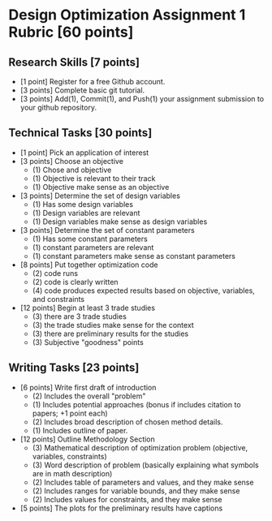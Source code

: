 # Design Optimization Assignment 1 Rubric [60 points]

## Research Skills [7 points]

- [1 point] Register for a free Github account.
- [3 points] Complete basic git tutorial.
- [3 points] Add(1), Commit(1), and Push(1) your assignment submission to your github repository.

## Technical Tasks [30 points]

- [1 point] Pick an application of interest
- [3 points] Choose an objective
  - (1) Chose and objective
  - (1) Objective is relevant to their track
  - (1) Objective make sense as an objective
- [3 points] Determine the set of design variables
  - (1) Has some design variables
  - (1) Design variables are relevant
  - (1) Design variables make sense as design variables
- [3 points] Determine the set of constant parameters
  - (1) Has some constant parameters
  - (1) constant parameters are relevant
  - (1) constant parameters make sense as constant parameters
- [8 points] Put together optimization code
  - (2) code runs
  - (2) code is clearly written
  - (4) code produces expected results based on objective, variables, and constraints
- [12 points] Begin at least 3 trade studies
  - (3) there are 3 trade studies
  - (3) the trade studies make sense for the context
  - (3) there are preliminary results for the studies
  - (3) Subjective "goodness" points

## Writing Tasks [23 points]

- [6 points] Write first draft of introduction
  - (2) Includes the overall "problem"
  - (1) Includes potential approaches (bonus if includes citation to papers; +1 point each)
  - (2) Includes broad description of chosen method details.
  - (1) Includes outline of paper.
- [12 points] Outline Methodology Section
  - (3) Mathematical description of optimization problem (objective, variables, constraints)
  - (3) Word description of problem (basically explaining what symbols are in math description)
  - (2) Includes table of parameters and values, and they make sense
  - (2) Includes ranges for variable bounds, and they make sense
  - (2) Includes values for constraints, and they make sense
- [5 points] The plots for the preliminary results have captions
